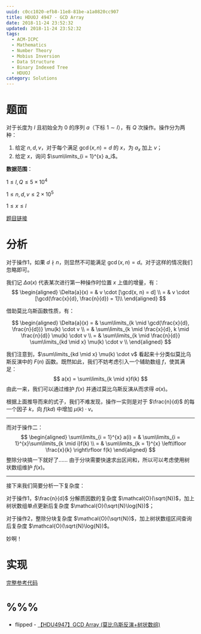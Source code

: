 ```yaml
---
uuid: c0cc1020-efb8-11e8-81be-a1a0820cc907
title: HDUOJ 4947 - GCD Array
date: 2018-11-24 23:52:32
updated: 2018-11-24 23:52:32
tags:
  - ACM-ICPC
  - Mathematics
  - Number Theory
  - Mobius Inversion
  - Data Structure
  - Binary Indexed Tree
  - HDUOJ
category: Solutions
---
```


# 题面

对于长度为 $l$ 且初始全为 $0$ 的序列 $a$（下标 $1 \sim l$），有 $Q$ 次操作。操作分为两种：

1. 给定 $n, d, v$，对于每个满足 $\gcd(x, n) = d$ 的 $x$，为 $a_x$ 加上 $v$；
2. 给定 $x$，询问 $\sum\limits_{i = 1}^{x} a_i$。

**数据范围**：

$1 \le l, Q \le 5 \times 10^4$

$1 \le n, d, v \le 2 \times 10^5$

$1 \le x \le l$

[题目链接](http://acm.hdu.edu.cn/showproblem.php?pid=4947)

# 分析

对于操作1，如果 $d \nmid n$，则显然不可能满足 $\gcd(x, n) = d$。对于这样的情况我们忽略即可。

我们记 $\Delta{a}(x)$ 代表某次进行第一种操作时位置 $x$ 上值的增量，有：
$$
\begin{aligned}
\Delta{a}(x) = & v \cdot [\gcd(x, n) = d] \\
= & v \cdot [\gcd(\frac{x}{d}, \frac{n}{d}) = 1]\\
\end{aligned}
$$

借助莫比乌斯函数性质，有：

$$
\begin{aligned}
\Delta{a}(x) = & \sum\limits_{k \mid \gcd(\frac{x}{d}, \frac{n}{d})} \mu(k) \cdot v \\
= & \sum\limits_{k \mid \frac{x}{d}, k \mid \frac{n}{d}} \mu(k) \cdot v \\
= & \sum\limits_{k \mid \frac{n}{d}} \sum\limits_{kd \mid x} \mu(k) \cdot v \\
\end{aligned}
$$

我们注意到，$\sum\limits_{kd \mid x} \mu(k) \cdot v$ 看起来十分类似莫比乌斯反演中的 $F(n)$ 函数。既然如此，我们不妨考虑引入一个辅助数组 $f$，使其满足：
$$
a(x) = \sum\limits_{k \mid x}f(k)
$$
由此一来，我们可以通过维护 $f(x)$ 并通过莫比乌斯反演从而求得 $a(x)$。

根据上面推导而来的式子，我们不难发现，操作一实则是对于 $\frac{n}{d}$ 的每一个因子 $k$，向 $f(kd)$ 中增加 $\mu(k) \cdot v$。

---

而对于操作二：
$$
\begin{aligned}
\sum\limits_{i = 1}^{x} a(i) = & \sum\limits_{i = 1}^{x}\sum\limits_{k \mid i}f(k) \\
= & \sum\limits_{k = 1}^{x} \left\lfloor \frac{x}{k} \right\rfloor f(k)
\end{aligned}
$$
整除分块搞一下就好了…… 由于分块需要快速求出区间和，所以可以考虑使用树状数组维护 $f(x)$。

---

接下来我们简要分析一下复杂度：

对于操作1，$\frac{n}{d}$ 分解质因数的复杂度 $\mathcal{O}(\sqrt{N})$，加上树状数组单点更新后复杂度 $\mathcal{O}(\sqrt{N}\log{N})$；

对于操作2，整除分块复杂度 $\mathcal{O}(\sqrt{N})$，加上树状数组区间查询后复杂度 $\mathcal{O}(\sqrt{N}\log{N})$。

妙啊！

# 实现

[完整参考代码](https://github.com/codgician/ICPC/blob/master/HDUOJ/4947/mobius_inversion_binary_indexed_tree.cpp)

# %%%

- flipped - [【HDU4947】GCD Array (莫比乌斯反演+树状数组)](https://www.cnblogs.com/flipped/p/HDU4947.html)